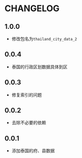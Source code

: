 # CHANGELOG

## 1.0.0

* 修改包名为`thailand_city_data_2`

## 0.0.4

* 泰国的行政区划数据具体到区

## 0.0.3

* 修复索引的问题

## 0.0.2

* 去除不必要的依赖

## 0.0.1

* 添加泰国的府、县数据
